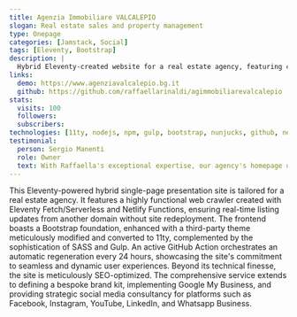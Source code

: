 ```yaml
---
title: Agenzia Immobiliare VALCALEPIO
slogan: Real estate sales and property management
type: Onepage
categories: [Jamstack, Social]
tags: [Eleventy, Bootstrap]
description: |
  Hybrid Eleventy-created website for a real estate agency, featuring custom web crawling for real-time listings.
links:
  demo: https://www.agenziavalcalepio.bg.it
  github: https://github.com/raffaellarinaldi/agimmobiliarevalcalepio
stats: 
  visits: 100
  followers:
  subscribers:
technologies: [11ty, nodejs, npm, gulp, bootstrap, nunjucks, github, netlify, html, css, sass, javascript, cloud9, meta, google-business, iubenda, linkedin, youtube]
testimonial:
  person: Sergio Manenti
  role: Owner
  text: With Raffaella's exceptional expertise, our agency's homepage underwent a remarkable transformation, consistently captivating clients and standing out among competitors.
---
```

This Eleventy-powered hybrid single-page presentation site is tailored for a real estate agency. It features a highly functional web crawler created with Eleventy Fetch/Serverless and Netlify Functions, ensuring real-time listing updates from another domain without site redeployment. The frontend boasts a Bootstrap foundation, enhanced with a third-party theme meticulously modified and converted to 11ty, complemented by the sophistication of SASS and Gulp. An active GitHub Action orchestrates an automatic regeneration every 24 hours, showcasing the site's commitment to seamless and dynamic user experiences. Beyond its technical finesse, the site is meticulously SEO-optimized. The comprehensive service extends to defining a bespoke brand kit, implementing Google My Business, and providing strategic social media consultancy for platforms such as Facebook, Instagram, YouTube, LinkedIn, and Whatsapp Business.
